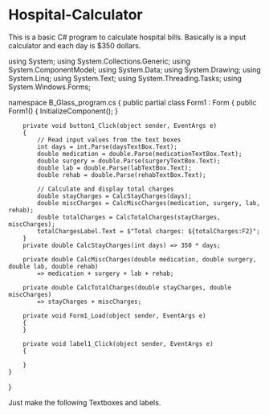 # Hospital-Calculator
This is a basic C# program to calculate hospital bills. Basically is a input calculator and each day is $350 dollars. 



using System;
using System.Collections.Generic;
using System.ComponentModel;
using System.Data;
using System.Drawing;
using System.Linq;
using System.Text;
using System.Threading.Tasks;
using System.Windows.Forms;

namespace B_Glass_program.cs
{
    public partial class Form1 : Form
    {
        public Form1()
        {
            InitializeComponent();
        }

        private void button1_Click(object sender, EventArgs e)
        {
            // Read input values from the text boxes
            int days = int.Parse(daysTextBox.Text);
            double medication = double.Parse(medicationTextBox.Text);
            double surgery = double.Parse(surgeryTextBox.Text);
            double lab = double.Parse(labTextBox.Text);
            double rehab = double.Parse(rehabTextBox.Text);

            // Calculate and display total charges
            double stayCharges = CalcStayCharges(days);
            double miscCharges = CalcMiscCharges(medication, surgery, lab, rehab);
            double totalCharges = CalcTotalCharges(stayCharges, miscCharges);
            totalChargesLabel.Text = $"Total charges: ${totalCharges:F2}";
        }
        private double CalcStayCharges(int days) => 350 * days;

        private double CalcMiscCharges(double medication, double surgery, double lab, double rehab)
            => medication + surgery + lab + rehab;

        private double CalcTotalCharges(double stayCharges, double miscCharges)
            => stayCharges + miscCharges;

        private void Form1_Load(object sender, EventArgs e)
        {
        }

        private void label1_Click(object sender, EventArgs e)
        {

        }
    }
}


Just make the following Textboxes and labels. 

